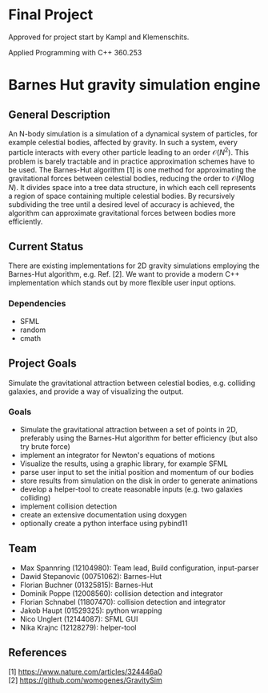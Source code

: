 # Final Project

Approved for project start by Kampl and Klemenschits.

Applied Programming with C++ 360.253

<!-- Choose a meaningful title for your project -->
# Barnes Hut gravity simulation engine

## General Description
<!-- short description 
- what is out there so far?
- how would this project fit in?
- in one paragraph with about 100 words. -->
An N-body simulation is a simulation of a dynamical system of particles, for example celestial bodies, affected by gravity. In such a system, every particle interacts with every other particle leading to an order $\mathcal{O}(N^2)$. This problem is barely tractable and in practice approximation schemes have to be used.
The Barnes-Hut algorithm [1] is one method for approximating the gravitational forces between celestial bodies, reducing the order to $\mathcal{O}(N \log N)$. It divides space into a tree data structure, in which each cell represents a region of space containing multiple celestial bodies. By recursively subdividing the tree until a desired level of accuracy is achieved, the algorithm can approximate gravitational forces between bodies more efficiently.

## Current Status
<!-- In this example project, there are no dependencies, but if you do require some, make sure you list them here! -->
There are existing implementations for 2D gravity simulations employing the Barnes-Hut algorithm, e.g. Ref. [2]. We want to provide a modern C++ implementation which stands out by more flexible user input options.

### Dependencies
* SFML
* random
* cmath

## Project Goals
<!-- General description of what the final software should be able to do, including a rough description of the available API -->
Simulate the gravitational attraction between celestial bodies, e.g. colliding galaxies, and provide a way of visualizing the output.

### Goals
<!-- Detailed bullet-point list of specific parts of the software which need to be present at the end -->
* Simulate the gravitational attraction between a set of points in 2D, preferably using the Barnes-Hut algorithm for better efficiency (but also try brute force)
* implement an integrator for Newton's equations of motions
* Visualize the results, using a graphic library, for example SFML
* parse user input to set the initial position and momentum of our bodies
* store results from simulation on the disk in order to generate animations
* develop a helper-tool to create reasonable inputs (e.g. two galaxies colliding)
* implement collision detection
* create an extensive documentation using doxygen
* optionally create a python interface using pybind11

## Team
<!-- A list of team mebers including student ID and their tasks.
NOTE: "Testing" is not a valid task: EVERY memeber should immediately write tests for the components they implemented. However, there should be one person tying all tests together and creating some end-to-end tests. -->
- Max Spannring (12104980): Team lead, Build configuration, input-parser
- Dawid Stepanovic (00751062): Barnes-Hut 
- Florian Buchner (01325815): Barnes-Hut 
- Dominik Poppe (12008560): collision detection and integrator
- Florian Schnabel (11807470): collision detection and integrator
- Jakob Haupt (01529325): python wrapping
- Nico Unglert (12144087): SFML GUI
- Nika Krajnc (12128279): helper-tool

## References
[1] https://www.nature.com/articles/324446a0 \
[2] https://github.com/womogenes/GravitySim 
